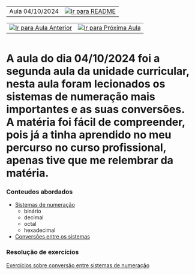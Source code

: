 # <table width="100%">

  <tr>
    <td align="left">Aula 04/10/2024</td>
    <td align="right"><a href="../README.md#indice"><img src="https://img.shields.io/badge/Indice-Verde?style=for-the-badge" alt="Ir para README"></a></td>
  </tr>
</table>

<table width="100%">

  <tr>
    <td align="left">
      <a href="../aulas/27-09-2024.md">
        <img src="https://img.shields.io/badge/Anterior-Aula%201-007ACC?style=for-the-badge" alt="Ir para Aula Anterior">
      </a>
    </td>
    <td align="right">
      <a href="../aulas/11-10-2024.md">
        <img src="https://img.shields.io/badge/Próxima-Aula%203-007ACC?style=for-the-badge" alt="Ir para Próxima Aula">
      </a>
    </td>
  </tr>
</table>


<br>
A aula do dia 04/10/2024 foi a segunda aula da unidade curricular, nesta aula foram lecionados os sistemas de numeração mais importantes e as suas conversões.
<br>
A matéria foi fácil de compreender, pois já a tinha aprendido no meu percurso no curso profissional, apenas tive que me relembrar da matéria.

### Conteudos abordados

- [Sistemas de numeração](../apontamentos/sistemas_de_numeracao.md)
  - binário
  - decimal
  - octal
  - hexadecimal
- [Conversões entre os sistemas](../apontamentos/sistemas_de_numeracao.md#conversões-entre-sistemas-de-numeração)

### Resolução de exercícios

[Exercícios sobre conversão entre sistemas de numeração](../fichas/conversoes.md)
